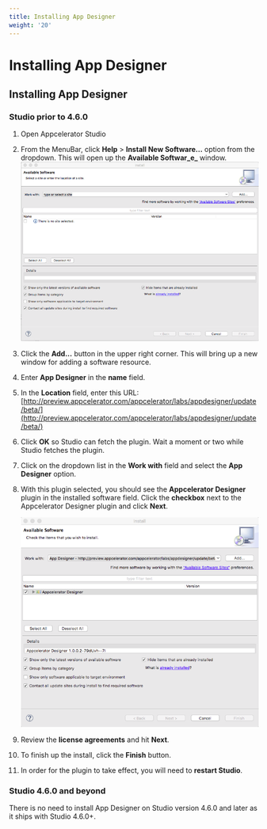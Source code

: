 ```yaml
---
title: Installing App Designer
weight: '20'
---
```


# Installing App Designer

## Installing App Designer

### Studio prior to 4.6.0

1. Open Appcelerator Studio

2. From the MenuBar, click **Help** > **Install New Software...** option from the dropdown. This will open up the **Available Softwar_e_** window.
    ![image2016-5-2_13_13_28](./image2016-5-2_13_13_28.png)

3. Click the **Add...** button in the upper right corner. This will bring up a new window for adding a software resource.

4. Enter **App Designer** in the **name** field.

5. In the **Location** field, enter this URL: [http://preview.appcelerator.com/appcelerator/labs/appdesigner/update/beta/](http://preview.appcelerator.com/appcelerator/labs/appdesigner/update/beta/)

6. Click **OK** so Studio can fetch the plugin. Wait a moment or two while Studio fetches the plugin.

7. Click on the dropdown list in the **Work with** field and select the **App Designer** option.

8. With this plugin selected, you should see the **Appcelerator Designer** plugin in the installed software field. Click the **checkbox** next to the Appcelerator Designer plugin and click **Next**.

    ![image2016-5-2_13_29_17](./image2016-5-2_13_29_17.png)
9. Review the **license agreements** and hit **Next**.

10. To finish up the install, click the **Finish** button.

11. In order for the plugin to take effect, you will need to **restart Studio**.

### Studio 4.6.0 and beyond

There is no need to install App Designer on Studio version 4.6.0 and later as it ships with Studio 4.6.0+.
